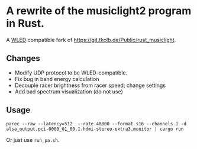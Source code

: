 # A rewrite of the musiclight2 program in Rust.

A [WLED](https://github.com/Aircoookie/WLED) compatible fork of <https://git.tkolb.de/Public/rust_musiclight>.

## Changes

- Modify UDP protocol to be WLED-compatible.
- Fix bug in band energy calculation
- Decouple racer brightness from racer speed; change settings
- Add bad spectrum visualization (do not use)

## Usage

```
parec --raw --latency=512  --rate 48000 --format s16 --channels 1 -d alsa_output.pci-0000_01_00.1.hdmi-stereo-extra3.monitor | cargo run
```

Or just use `run_pa.sh`.

